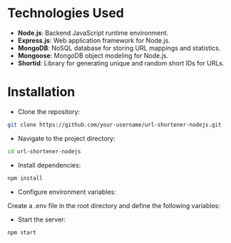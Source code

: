 # Technologies Used
 
 * **Node.js**: Backend JavaScript runtime environment.
 * **Express.js**: Web application framework for Node.js.
 * **MongoDB**: NoSQL database for storing URL mappings and statistics.
 * **Mongoose**: MongoDB object modeling for Node.js.
 * **Shortid**: Library for generating unique and random short IDs for URLs.

# Installation
* Clone the repository:

```bash
git clone https://github.com/your-username/url-shortener-nodejs.git
```

* Navigate to the project directory:
```bash
cd url-shortener-nodejs
```

* Install dependencies:
```bash
npm install
```
* Configure environment variables:

Create a .env file in the root directory and define the following variables:


* Start the server:

```bash
npm start
```




